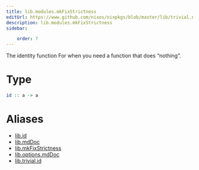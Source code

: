 ```yaml
---
title: lib.modules.mkFixStrictness
editUrl: https://www.github.com/nixos/nixpkgs/blob/master/lib/trivial.nix#L19C5
description: lib.modules.mkFixStrictness
sidebar:

    order: 7
---
```


The identity function
For when you need a function that does “nothing”.

# Type

```haskell
id :: a -> a
```


# Aliases

- [lib.id](./reference/lib/lib-id)
- [lib.mdDoc](./reference/lib/lib-mdDoc)
- [lib.mkFixStrictness](./reference/lib/lib-mkFixStrictness)
- [lib.options.mdDoc](./reference/lib/options/lib-options-mdDoc)
- [lib.trivial.id](./reference/lib/trivial/lib-trivial-id)


